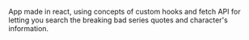 App made in react, using concepts of custom hooks and fetch API for letting you search the breaking bad series quotes and character's information.
